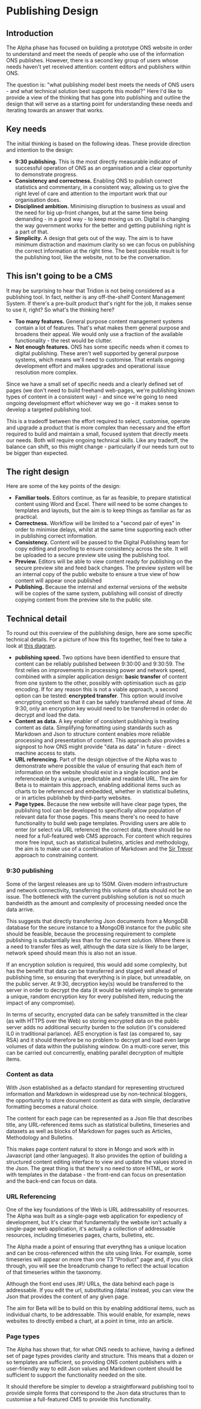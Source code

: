 # Publishing Design
## Introduction
The Alpha phase has focused on building a prototype ONS website in order to understand and meet the needs of people who use of the information ONS publishes. However, there is a second key group of users whose needs haven't yet received attention: content editors and publishers within ONS.

The question is: "what publishing model best meets the needs of ONS users - and what technical solution best supports this model?" Here I'd like to provide a view of the thinking that has gone into publishing and outline the design that will serve as a starting point for understanding these needs and iterating towards an answer that works.

## Key needs
The initial thinking is based on the following ideas. These provide direction and intention to the design:
 * **9:30 publishing.** This is the most directly measurable indicator of successful operation of ONS as an organisation and a clear opportunity to demonstrate progress.
 * **Consistency and correctness.** Enabling ONS to publish correct statistics and commentary, in a consistent way, allowing us to give the right level of care and attention to the important work that our organisation does.
 * **Disciplined ambition.** Minimising disruption to business as usual and the need for big up-front changes, but at the same time being demanding - in a good way - to keep moving us on. Digital is changing the way government works for the better and getting publishing right is a part of that.
 * **Simplicity.** A design that gets out of the way. The aim is to have minimum distraction and maximum clarity so we can focus on publishing the correct information at the right time. The best possible result is for the publishing tool, like the website, not to be the conversation.
  
## This isn't going to be a CMS
It may be surprising to hear that Tridion is not being considered as a publishing tool. In fact, neither is any off-the-shelf Content Management System. If there's a pre-built product that's right for the job, it makes sense to use it, right? So what's the thinking here?
 * **Too many features.** General purpose content management systems contain a lot of features. That's what makes them general purpose and broadens their appeal. We would only use a fraction of the available functionality - the rest would be clutter.
 * **Not enough features.** ONS has some specific needs when it comes to digital publishing. These aren't well supported by general purpose systems, which means we'll need to customise. That entails ongoing development effort and makes upgrades and operational issue resolution more complex.

Since we have a small set of specific needs and a clearly defined set of pages (we don't need to build freehand web-pages, we're publishing known types of content in a consistent way) - and since we're going to need ongoing development effort whichever way we go - it makes sense to develop a targeted publishing tool.

This is a tradeoff between the effort required to select, customise, operate and upgrade a product that is more complex than necessary and the effort required to build and maintain a small, focused system that directly meets our needs. Both will require ongoing technical skills. Like any tradeoff, the balance can shift, so this might change - particularly if our needs turn out to be bigger than expected.

## The right design
Here are some of the key points of the design:
 * **Familiar tools.** Editors continue, as far as feasible, to prepare statistical content using Word and Excel. There will need to be some changes to templates and layouts, but the aim is to keep things as familiar as far as practical.
 * **Correctness.** Workflow will be limited to a "second pair of eyes" in order to minimise delays, whilst at the same time supporting each other in publishing correct information.
 * **Consistency.** Content will be passed to the Digital Publishing team for copy editing and proofing to ensure consistency across the site. It will be uploaded to a secure preview site using the publishing tool.
 * **Preview.** Editors will be able to view content ready for publishing on the secure preview site and feed back changes. The preview system will be an internal copy of the public website to ensure a true view of how content will appear once published
 * **Publishing.** Because the internal and external versions of the website will be copies of the same system, publishing will consist of directly copying content from the preview site to the public site.

## Technical detail
To round out this overview of the publishing design, here are some specific technical details. For a picture of how this fits together, feel free to take a look at [this diagram](https://docs.google.com/drawings/d/1Q9GQNx3-73KeCThtPYBboi7eFcn4VylHMlBfu9yYhfk/edit?usp=sharing).
 * **publishing speed.** Two options have been identified to ensure that content can be reliably published between 9:30:00 and 9:30:59. The first relies on improvements in processing power and network speed, combined with a simpler application design: **basic transfer** of content from one system to the other, possibly with optimisation such as gzip encoding. If for any reason this is not a viable approach, a second option can be tested: **encrypted transfer**. This option would involve encrypting content so that it can be safely transferred ahead of time. At 9:30, only an encryption key would need to be transferred in order do decrypt and load the data.
 * **Content as data.** A key enabler of consistent publishing is treating content as data. Simplifying formatting using standards such as Markdown and Json to structure content enables more reliable processing and presentation of content. This approach also provides a signpost to how ONS might provide "data as data" in future - direct machine access to stats.
 * **URL referencing.** Part of the design objective of the Alpha was to demonstrate where possible the value of ensuring that each item of information on the website should exist in a single location and be referenceable by a unique, predictable and readable URL. The aim for Beta is to maintain this approach, enabling additional items such as charts to be referenced and embedded, whether in statistical bulletins, or in articles publisheb by third-party websites.
 * **Page types.** Because the new website will have clear page types, the publishing tool can be developed to specifically allow population of relevant data for those pages. This means there's no need to have functionality to build web page templates. Providing users are able to enter (or select via URL reference) the correct data, there should be no need for a full-featured web CMS approach. For content which requires more free input, such as statistical bulletins, articles and methodology, the aim is to make use of a combination of Markdown and the [Sir Trevor](http://madebymany.github.io/sir-trevor-js/) approach to constraining content.

### 9:30 publishing
Some of the largest releases are up to 150M. Given modern infrastructure and network connectivity, transferring this volume of data should not be an issue. The bottleneck with the current publishing solution is not so much bandwidth as the amount and complexity of processing needed once the data arrive.

This suggests that directly transferring Json documents from a MongoDB database for the secure instance to a MongoDB instance for the public site should be feasible, because the processing requirement to complete publishing is substantially less than for the current solution. Where there is a need to transfer files as well, although the data size is likely to be larger, network speed should mean this is also not an issue. 

If an encryption solution is required, this would add some complexity, but has the benefit that data can be transferred and staged well ahead of publishing time, so ensuring that everything is in place, but unreadable, on the public server. At 9:30, decryption key(s) would be transferred to the server in order to decrypt the data (it would be relatively simple to generate a unique, random encryption key for every published item, reducing the impact of any compromise).

In terms of security, encrypted data can be safely transmitted in the clear (as with HTTPS over the Web) so storing encrypted data on the public server adds no additional security burden to the solution (it's considered IL0 in traditional parlance). AES encryption is fast (as compared to, say RSA) and it should therefore be no problem to decrypt and load even large volumes of data within the publishing window. On a multi-core server, this can be carried out concurrently, enabling parallel decryption of multiple items.

### Content as data
With Json established as a defacto standard for representing structured information and Markdown in widespread use by non-technical bloggers, the opportunity to store document content as data with simple, declarative formatting becomes a natural choice.

The content for each page can be represented as a Json file that describes title, any URL-referenced items such as statistical bulletins, timeseries and datasets as well as blocks of Markdown for pages such as Articles, Methodology and Bulletins.

This makes page content natural to store in Mongo and work with in Javascript (and other languages). It also provides the option of building a structured content editing interface to view and update the values stored in the Json. The great thing is that there's no need to store HTML, or work with templates in the database - the front-end can focus on presentation and the back-end can focus on data.

### URL Referencing
One of the key foundations of the Web is URL addressability of resources. The Alpha was built as a single-page web application for expediency of development, but it's clear that fundamentally the website isn't actually a single-page web application, it's actually a collection of addressable resources, including timeseries pages, charts, bulletins, etc.

The Alpha made a point of ensuring that everythng has a unique location and can be cross-referenced within the site using links. For example, some timeseries will appear on more than one T3 "Product" page and, if you click through, you will see the breadcrumb change to reflect the actual location of that timeseries within the taxonomy.

Although the front end uses /#!/ URLs, the data behind each page is addressable. If you edit the url, substituting /data/ instead, you can view the Json that provides the content of any given page.

The aim for Beta will be to build on this by enabling additional items, such as individual charts, to be addressable. This would enable, for example, news websites to directly embed a chart, at a point in time, into an article.

### Page types
The Alpha has shown that, for what ONS needs to achieve, having a defined set of page types provides clarity and structure. This means that a dozen or so templates are sufficient, so providing ONS content publishers with a user-friendly way to edit Json values and Markdown content should be sufficient to support the functionality needed on the site.

It should therefore be simpler to develop a straightforward publishing tool to provide simple forms that correspond to the Json data structures than to customise a full-featured CMS to provide this functionality.

